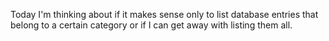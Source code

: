 Today I'm thinking about if it makes sense only to list database entries that belong to a certain category or if I can get away with listing them all.

